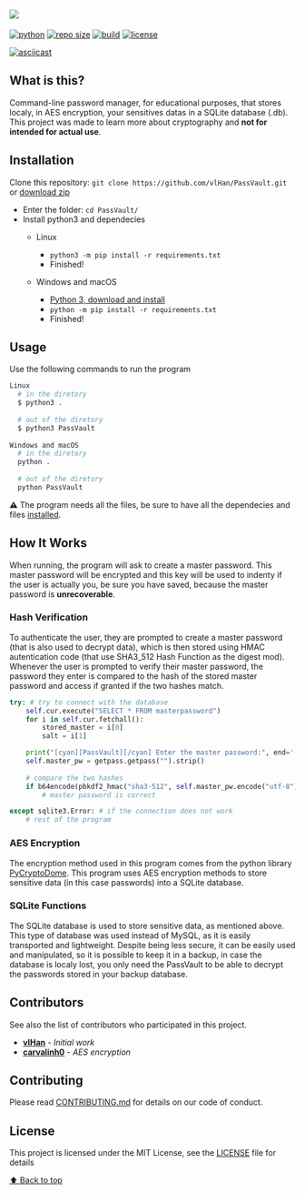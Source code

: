 # <a href="https://github.com/vlHan/PassVault"><img src="https://imgur.com/ZTbAS6w.png"></a>

[![python](https://img.shields.io/badge/python->=3.7-blue.svg)](https://www.python.org) [![repo size](https://img.shields.io/github/repo-size/vlHan/PassVault)](#) [![build](https://img.shields.io/badge/build-Passing-green)](#) [![license](https://img.shields.io/github/license/vlHan/PassVault.svg)](LICENSE)

[![asciicast](https://asciinema.org/a/tJaauMOKBy6tp47KSDEQxkm3H.svg)](https://asciinema.org/a/tJaauMOKBy6tp47KSDEQxkm3H)

## What is this? 
Command-line password manager, for educational purposes, that stores localy, in AES encryption, your sensitives datas in a SQLite database (.db). This project was made to learn more about cryptography and **not for intended for actual use**.

## Installation
Clone this repository: `git clone https://github.com/vlHan/PassVault.git` or <a href="https://github.com/vlHan/PassVault/archive/refs/heads/main.zip">download zip</a>
- Enter the folder: `cd PassVault/`
- Install python3 and dependecies
  - Linux
    - `python3 -m pip install -r requirements.txt`
    - Finished!

  - Windows and macOS
    - [Python 3, download and install](https://www.python.org/downloads/)
    - `python -m pip install -r requirements.txt`
    - Finished!

## Usage
Use the following commands to run the program
```bash
Linux
  # in the diretory
  $ python3 .
    
  # out of the diretory
  $ python3 PassVault
    
Windows and macOS
  # in the diretory
  python .
    
  # out of the diretory
  python PassVault
```
**⚠️** The program needs all the files, be sure to have all the dependecies and files <a href="https://github.com/vlHan/PassVault#installation">installed</a>.

## How It Works
When running, the program will ask to create a master password. This master password will be encrypted and this key will be used to indenty if the user is actually you, be sure you have saved, because the master password is **unrecoverable**.

### Hash Verification
To authenticate the user, they are prompted to create a master password (that is also used to decrypt data), which is then stored using HMAC autentication code (that use SHA3_512 Hash Function as the digest mod). Whenever the user is prompted to verify their master password, the password they enter is compared to the hash of the stored master password and access if granted if the two hashes match.

```py
try: # try to connect with the database
    self.cur.execute("SELECT * FROM masterpassword")
    for i in self.cur.fetchall():
        stored_master = i[0]
        salt = i[1] 

    print("[cyan][PassVault][/cyan] Enter the master password:", end=' ')
    self.master_pw = getpass.getpass("").strip()
     
    # compare the two hashes
    if b64encode(pbkdf2_hmac("sha3-512", self.master_pw.encode("utf-8"), str(salt).encode(), 500000)).decode("utf8") == stored_master:
        # master password is correct

except sqlite3.Error: # if the connection does not work
    # rest of the program
```

### AES Encryption
The encryption method used in this program comes from the python library [PyCryptoDome](https://pypi.org/project/pycryptodome/). This program uses AES encryption methods to store sensitive data (in this case passwords) into a SQLite database.

### SQLite Functions
The SQLite database is used to store sensitive data, as mentioned above. This type of database was used instead of MySQL, as it is easily transported and lightweight. Despite being less secure, it can be easily used and manipulated, so it is possible to keep it in a backup, in case the database is localy lost, you only need the PassVault to be able to decrypt the passwords stored in your backup database.

## Contributors
See also the list of contributors who participated in this project.

- **[vlHan](https://github.com/vlHan)** - *Initial work* 
- **[carvalinh0](https://github.com/carvalinh0)** - *AES encryption* 

## Contributing
Please read [CONTRIBUTING.md](CONTRIBUTING.md) for details on our code of conduct.

## License 
This project is licensed under the MIT License, see the [LICENSE](https://github.com/vlHan/PassVault/blob/master/LICENSE) file for details

[⬆ Back to top](https://github.com/vlHan/PassVault#)<br>
